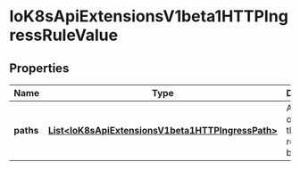 
# IoK8sApiExtensionsV1beta1HTTPIngressRuleValue

## Properties
Name | Type | Description | Notes
------------ | ------------- | ------------- | -------------
**paths** | [**List&lt;IoK8sApiExtensionsV1beta1HTTPIngressPath&gt;**](IoK8sApiExtensionsV1beta1HTTPIngressPath.md) | A collection of paths that map requests to backends. | 



